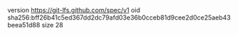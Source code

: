 version https://git-lfs.github.com/spec/v1
oid sha256:bff26b41c5ed367dd2dc79afd03e36b0cceb81d9cee2d0ce25aeb43beea51d88
size 28
